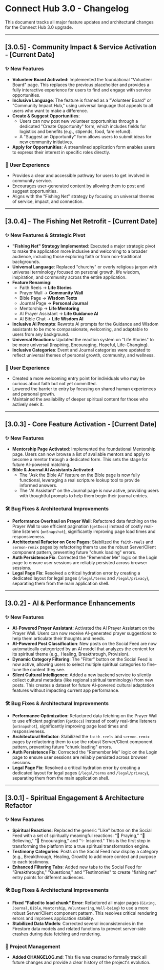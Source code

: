 
# Connect Hub 3.0 - Changelog

This document tracks all major feature updates and architectural changes for the Connect Hub 3.0 upgrade.

---

## [3.0.5] - Community Impact & Service Activation - [Current Date]

### ✨ New Features
- **Volunteer Board Activated**: Implemented the foundational "Volunteer Board" page. This replaces the previous placeholder and provides a fully interactive experience for users to find and engage with service opportunities.
- **Inclusive Language**: The feature is framed as a "Volunteer Board" or "Community Impact Hub," using universal language that appeals to all users who want to make a difference.
- **Create & Suggest Opportunities**:
    - Users can now post new volunteer opportunities through a dedicated "Create Opportunity" form, which includes fields for logistics and benefits (e.g., stipends, food, fare refund).
    - A "Suggest an Opportunity" form allows users to submit ideas for new community initiatives.
- **Apply for Opportunities**: A streamlined application form enables users to express their interest in specific roles directly.

### 🎯 User Experience
- Provides a clear and accessible pathway for users to get involved in community service.
- Encourages user-generated content by allowing them to post and suggest opportunities.
- Aligns with the "Fishing Net" strategy by focusing on universal themes of service, impact, and connection.

---

## [3.0.4] - The Fishing Net Retrofit - [Current Date]

### ✨ New Features & Strategic Pivot
- **"Fishing Net" Strategy Implemented**: Executed a major strategic pivot to make the application more inclusive and welcoming to a broader audience, including those exploring faith or from non-traditional backgrounds.
- **Universal Language**: Replaced "churchy" or overly religious jargon with universal terminology focused on personal growth, life wisdom, inspiration, and community across the entire application.
- **Feature Renaming**:
  - Faith Reels → **Life Stories**
  - Prayer Wall → **Community Wall**
  - Bible Page → **Wisdom Texts**
  - Journal Page → **Personal Journal**
  - Mentorship → **Life Mentoring**
  - AI Prayer Assistant → **Life Guidance AI**
  - AI Bible Chat → **Life Wisdom AI**
- **Inclusive AI Prompts**: Rewrote AI prompts for the Guidance and Wisdom assistants to be more compassionate, welcoming, and adaptable to users from any background.
- **Universal Reactions**: Updated the reaction system on "Life Stories" to be more universal (Inspiring, Encouraging, Hopeful, Life-Changing).
- **Inclusive Categories**: Event and Journal categories were updated to reflect universal themes of personal growth, community, and wellness.

### 🎯 User Experience
- Created a more welcoming entry point for individuals who may be curious about faith but not yet committed.
- Lowered the barrier to entry by focusing on shared human experiences and personal growth.
- Maintained the availability of deeper spiritual content for those who actively seek it.

---

## [3.0.3] - Core Feature Activation - [Current Date]

### ✨ New Features

- **Mentorship Page Activated**: Implemented the foundational Mentorship page. Users can now browse a list of available mentors and apply to become a mentor through a dedicated form. This sets the stage for future AI-powered matching.
- **Bible & Journal AI Assistants Activated**:
  - The "Ask the Bible AI" feature on the Bible page is now fully functional, leveraging a real scripture lookup tool to provide informed answers.
  - The "AI Assistant" on the Journal page is now active, providing users with thoughtful prompts to help them begin their journal entries.

### 🛠️ Bug Fixes & Architectural Improvements

- **Performance Overhaul on Prayer Wall**: Refactored data fetching on the Prayer Wall to use efficient pagination (`getDocs`) instead of costly real-time listeners (`onSnapshot`), significantly improving page load times and responsiveness.
- **Architectural Refactor on Core Pages**: Stabilized the `faith-reels` and `sermon-remix` pages by refactoring them to use the robust Server/Client component pattern, preventing future "chunk loading" errors.
- **Auth Persistence Fix**: Corrected the "Remember Me" logic on the Login page to ensure user sessions are reliably persisted across browser sessions.
- **Legal Page Fix**: Resolved a critical hydration error by creating a dedicated layout for legal pages (`/legal/terms` and `/legal/privacy`), separating them from the main application shell.

---

## [3.0.2] - AI & Performance Enhancements

### ✨ New Features

-   **AI-Powered Prayer Assistant**: Activated the AI Prayer Assistant on the Prayer Wall. Users can now receive AI-generated prayer suggestions to help them articulate their thoughts and needs.
-   **AI-Powered Post Classification**: New posts on the Social Feed are now automatically categorized by an AI model that analyzes the content for its spiritual theme (e.g., Healing, Breakthrough, Provision).
-   **Dynamic Category Filtering**: The "Filter" button on the Social Feed is now active, allowing users to select multiple spiritual categories to fine-tune the content they see.
-   **Silent Cultural Intelligence**: Added a new backend service to silently collect cultural metadata (like regional spiritual terminology) from new posts. This creates a dataset for future AI-powered cultural adaptation features without impacting current app performance.

### 🛠️ Bug Fixes & Architectural Improvements

-   **Performance Optimization**: Refactored data fetching on the Prayer Wall to use efficient pagination (`getDocs`) instead of costly real-time listeners (`onSnapshot`), significantly improving page load times and responsiveness.
-   **Architectural Refactor**: Stabilized the `faith-reels` and `sermon-remix` pages by refactoring them to use the robust Server/Client component pattern, preventing future "chunk loading" errors.
-   **Auth Persistence Fix**: Corrected the "Remember Me" logic on the Login page to ensure user sessions are reliably persisted across browser sessions.
-   **Legal Page Fix**: Resolved a critical hydration error by creating a dedicated layout for legal pages (`/legal/terms` and `/legal/privacy`), separating them from the main application shell.

---

## [3.0.1] - Spiritual Engagement & Architecture Refactor

### ✨ New Features

-   **Spiritual Reactions**: Replaced the generic "Like" button on the Social Feed with a set of spiritually meaningful reactions: "🙏 Praying," "💪 Believing," "🤗 Encouraging," and "✨ Inspired." This is the first step in transforming the platform into a true spiritual transformation engine.
-   **Testimony Categories**: Posts on the Social Feed now display a category (e.g., Breakthrough, Healing, Growth) to add more context and purpose to each testimony.
-   **Enhanced Filtering Tabs**: Added new tabs to the Social Feed for "Breakthroughs," "Questions," and "Testimonies" to create "fishing net" entry points for different audiences.

### 🛠️ Bug Fixes & Architectural Improvements

-   **Fixed "Failed to load chunk" Error**: Refactored all major pages (`Giving`, `Journal`, `Bible`, `Mentorship`, `Volunteering`, `Well-being`) to use a more robust Server/Client component pattern. This resolves critical rendering errors and improves application stability.
-   **Stabilized Data Models**: Corrected several inconsistencies in the Firestore data models and related functions to prevent server-side crashes during data fetching and rendering.

### 📝 Project Management

-   **Added CHANGELOG.md**: This file was created to formally track all future changes and provide a clear history of the project's evolution.
